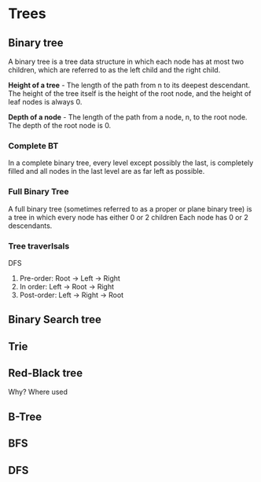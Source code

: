 # Trees

## Binary tree
A binary tree is a tree data structure in which each node has at most two children, which are referred to as the left child and the right child.

**Height of a tree** - The length of the path from n to its deepest descendant. The height of the tree itself is the height of the root node, and the height of leaf nodes is always 0.

**Depth of a node** - The length of the path from a node, n, to the root node. The depth of the root node is 0.

### Complete BT
In a complete binary tree, every level except possibly the last, is completely filled and all nodes in the last level are as far left as possible.

### Full Binary Tree
A full binary tree (sometimes referred to as a proper or plane binary tree) is a tree in which every node has either 0 or 2 children
Each node has 0 or 2 descendants.   

### Tree traverlsals
DFS
1. Pre-order: Root -> Left -> Right
2. In order: Left -> Root -> Right
3. Post-order: Left -> Right -> Root

## Binary Search tree

## Trie

## Red-Black tree
Why? Where used

## B-Tree

## BFS
## DFS

